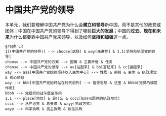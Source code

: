 # 中国共产党的领导

本单元，我们要理解中国共产党为什么会**建立和领导**新中国，而不是其他的政党或团体；中国在中国共产党的领导下得到了哪些**巨大的发展**；中国的**过去、现在和未来**为什么都要靠中国共产党来领导，以及如何**坚持和加强**这一点。

```mermaid
graph LR
1[(中国共产党的领导)] --> choose[选择] & way[先进性] & 1.1[坚持和巩固党的领导]
choose --> 中国共产党的方案 --> 国情 & 主要矛盾 & 任务
choose --> 中国共产党的领导 --> aa[站起来] & bb[富起来] & cc[强起来]
way --> aaa[中国共产党始终坚持以人民为中心] --> 性质 & 宗旨 & 主体 & 执政理念 & 初心使命
way --> bbb[中国共产党始终站在时代前列] --> 指导思想 & 法宝 & bbbb[党员的模范作用]
bbbb --> 党组织的战斗堡垒作用
1.1 --> place[地位] & 是什么 & cccc[如何巩固党的执政地位]
cccc --> 从严治党 & 总要求 & wayy[执政方式]
wayy --> 科学执政 & 民主执政 & 依法执政
```

